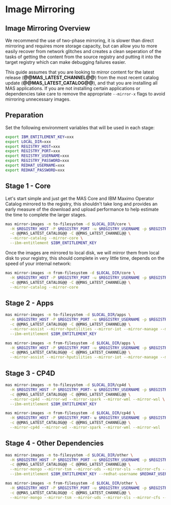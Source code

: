 Image Mirroring
===============================================================================


Image Mirroring Overview
-------------------------------------------------------------------------------
We recommend the use of two-phase mirroring, it is slower than direct mirroring and requires more storage capacity, but can allow you to more easily recover from network glitches and creates a clean seperation of the tasks of getting the content from the source registry and putting it into the target registry which can make debugging failures easier.

This guide assumes that you are looking to mirror content for the latest release (**@@MAS_LATEST_CHANNEL@@**) from the most recent catalog update (**@@MAS_LATEST_CATALOG@@**), and that you are installing all MAS applications.  If you are not installing certain applications or dependencies take care to remove the appropriate `--mirror-x` flags to avoid mirroring unnecessary images.


Preparation
-------------------------------------------------------------------------------
Set the following environment variables that will be used in each stage:

```bash
export IBM_ENTITLEMENT_KEY=xxx
export LOCAL_DIR=xxx
export REGISTRY_HOST=xxx
export REGISTRY_PORT=xxx
export REGISTRY_USERNAME=xxx
export REGISTRY_PASSWORD=xxx
export REDHAT_USERNAME=xxx
export REDHAT_PASSWORD=xxx
```


Stage 1 - Core
-------------------------------------------------------------------------------
Let's start simple and just get the MAS Core and IBM Maximo Operator Catalog mirrored to the registry, this shouldn't take long and provides an early measure of the download and upload performance to help estimate the time to complete the larger stages.

```bash
mas mirror-images -m to-filesystem -d $LOCAL_DIR/core \
  -H $REGISTRY_HOST -P $REGISTRY_PORT -u $REGISTRY_USERNAME -p $REGISTRY_PASSWORD \
  -c @@MAS_LATEST_CATALOG@@ -C @@MAS_LATEST_CHANNEL@@ \
  --mirror-catalog --mirror-core \
  --ibm-entitlement $IBM_ENTITLEMENT_KEY
```

Once the images are mirrored to local disk, we will mirror them from local disk to your registry, this should complete in very little time, depends on the speed of your internal network:

```bash
mas mirror-images -m from-filesystem -d $LOCAL_DIR/core \
  -H $REGISTRY_HOST -P $REGISTRY_PORT -u $REGISTRY_USERNAME -p $REGISTRY_PASSWORD \
  -c @@MAS_LATEST_CATALOG@@ -C @@MAS_LATEST_CHANNEL@@ \
  --mirror-catalog --mirror-core
```


Stage 2 - Apps
-------------------------------------------------------------------------------
```bash
mas mirror-images -m to-filesystem -d $LOCAL_DIR/apps \
  -H $REGISTRY_HOST -P $REGISTRY_PORT -u $REGISTRY_USERNAME -p $REGISTRY_PASSWORD \
  -c @@MAS_LATEST_CATALOG@@ -C @@MAS_LATEST_CHANNEL@@ \
  --mirror-assist --mirror-hputilities --mirror-iot --mirror-manage --mirror-monitor --mirror-optimizer --mirror-predict --mirror-visualinspection \
  --ibm-entitlement $IBM_ENTITLEMENT_KEY
```

```bash
mas mirror-images -m from-filesystem -d $LOCAL_DIR/apps \
  -H $REGISTRY_HOST -P $REGISTRY_PORT -u $REGISTRY_USERNAME -p $REGISTRY_PASSWORD \
  -c @@MAS_LATEST_CATALOG@@ -C @@MAS_LATEST_CHANNEL@@ \
  --mirror-assist --mirror-hputilities --mirror-iot --mirror-manage --mirror-monitor --mirror-optimizer --mirror-predict --mirror-visualinspection
```


Stage 3 - CP4D
-------------------------------------------------------------------------------
```bash
mas mirror-images -m to-filesystem -d $LOCAL_DIR/cp4d \
  -H $REGISTRY_HOST -P $REGISTRY_PORT- u $REGISTRY_USERNAME -p $REGISTRY_PASSWORD \
  -c @@MAS_LATEST_CATALOG@@ -C @@MAS_LATEST_CHANNEL@@ \
  --mirror-cp4d --mirror-wd --mirror-spark --mirror-wml --mirror-wsl \
  --ibm-entitlement $IBM_ENTITLEMENT_KEY
```

```bash
mas mirror-images -m from-filesystem -d $LOCAL_DIR/cp4d \
  -H $REGISTRY_HOST -P $REGISTRY_PORT- u $REGISTRY_USERNAME -p $REGISTRY_PASSWORD \
  -c @@MAS_LATEST_CATALOG@@ -C @@MAS_LATEST_CHANNEL@@ \
  --mirror-cp4d --mirror-wd --mirror-spark --mirror-wml --mirror-wsl
```


Stage 4 - Other Dependencies
-------------------------------------------------------------------------------
```bash
mas mirror-images -m to-filesystem -d $LOCAL_DIR/other \
  -H $REGISTRY_HOST -P $REGISTRY_PORT -u $REGISTRY_USERNAME -p $REGISTRY_PASSWORD \
  -c @@MAS_LATEST_CATALOG@@ -C @@MAS_LATEST_CHANNEL@@ \
  --mirror-mongo --mirror-tsm --mirror-uds --mirror-sls --mirror-cfs --mirror-appconnect --mirror-db2 \
  --ibm-entitlement $IBM_ENTITLEMENT_KEY --redhat-username $REDHAT_USERNAME --redhat-password $REDHAT_PASSWORD
```

```bash
mas mirror-images -m from-filesystem -d $LOCAL_DIR/other \
  -H $REGISTRY_HOST -P $REGISTRY_PORT -u $REGISTRY_USERNAME -p $REGISTRY_PASSWORD \
  -c @@MAS_LATEST_CATALOG@@ -C @@MAS_LATEST_CHANNEL@@ \
  --mirror-mongo --mirror-tsm --mirror-uds --mirror-sls --mirror-cfs --mirror-appconnect --mirror-db2
```
